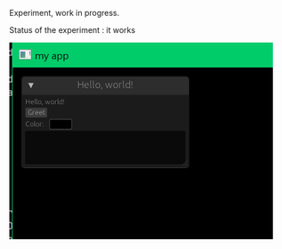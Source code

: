 Experiment, work in progress.

Status of the experiment : it works

![it works](screenshots/it_works.png)


